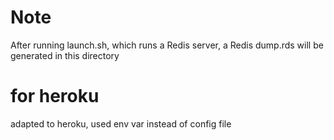 # Note
After running launch.sh, which runs a Redis server, a Redis dump.rds will be generated in this directory

# for heroku
adapted to heroku, used env var instead of config file

